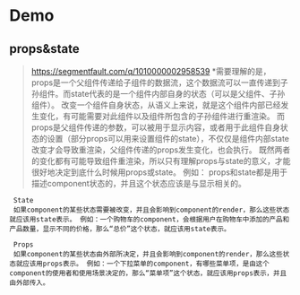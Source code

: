 # Demo

## props&state
> https://segmentfault.com/q/1010000002958539
  	*需要理解的是，props是一个父组件传递给子组件的数据流，这个数据流可以一直传递到子孙组件。而state代表的是一个组件内部自身的状态（可以是父组件、子孙组件）。
  	 改变一个组件自身状态，从语义上来说，就是这个组件内部已经发生变化，有可能需要对此组件以及组件所包含的子孙组件进行重渲染。
  	 而props是父组件传递的参数，可以被用于显示内容，或者用于此组件自身状态的设置（部分props可以用来设置组件的state），不仅仅是组件内部state改变才会导致重渲染，父组件传递的props发生变化，也会执行。
  	 既然两者的变化都有可能导致组件重渲染，所以只有理解props与state的意义，才能很好地决定到底什么时候用props或state。
  	 例如：
  	 props和state都是用于描述component状态的，并且这个状态应该是与显示相关的。

  	 State
  	 如果component的某些状态需要被改变，并且会影响到component的render，那么这些状态就应该用state表示。 例如：一个购物车的component，会根据用户在购物车中添加的产品和产品数量，显示不同的价格，那么“总价”这个状态，就应该用state表示。

  	 Props
  	 如果component的某些状态由外部所决定，并且会影响到component的render，那么这些状态就应该用props表示。 例如：一个下拉菜单的component，有哪些菜单项，是由这个component的使用者和使用场景决定的，那么“菜单项”这个状态，就应该用props表示，并且由外部传入。